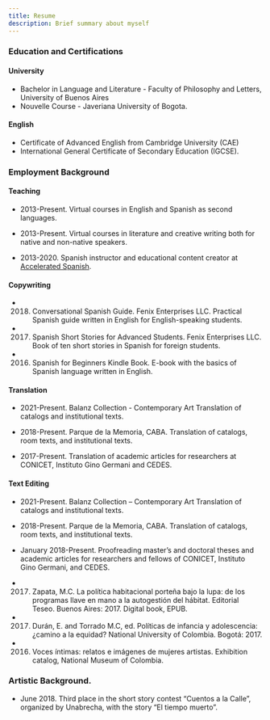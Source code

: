 ```yaml
---
title: Resume
description: Brief summary about myself
---
```

 
### Education and Certifications
 
#### University

- Bachelor in Language and Literature - Faculty of Philosophy and Letters, University of Buenos Aires
- Nouvelle Course - Javeriana University of Bogota.

#### English

- Certificate of Advanced English from Cambridge University (CAE)
- International General Certificate of Secondary Education (IGCSE).
 
### Employment Background
 
#### Teaching      
 
- 2013-Present. Virtual courses in English and Spanish as second languages.
           
- 2013-Present. Virtual courses in literature and creative writing both for native and non-native speakers.
 
- 2013-2020. Spanish instructor and educational content creator at [Accelerated Spanish](http://spanish.masterofmemory.com/).
           
 
#### Copywriting
 
- 2018. Conversational Spanish Guide. Fenix Enterprises LLC.
    Practical Spanish guide written in English for English-speaking students.
 
- 2017. Spanish Short Stories for Advanced Students. Fenix Enterprises LLC.
    Book of ten short stories in Spanish for foreign students.
 
- 2016. Spanish for Beginners Kindle Book.
    E-book with the basics of Spanish language written in English.
 
#### Translation
 
- 2021-Present. Balanz Collection - Contemporary Art
    Translation of catalogs and institutional texts.
 
- 2018-Present. Parque de la Memoria, CABA.
    Translation of catalogs, room texts, and institutional texts.
 
- 2017-Present. Translation of academic articles for researchers at CONICET, Instituto Gino Germani and CEDES.
 
#### Text Editing
 
- 2021-Present. Balanz Collection – Contemporary Art
    Translation of catalogs and institutional texts.
 
- 2018-Present. Parque de la Memoria, CABA.
    Translation of catalogs, room texts, and institutional texts.
 
- January 2018-Present. Proofreading master’s and doctoral theses and academic
    articles for researchers and fellows of CONICET, Instituto Gino Germani, and CEDES.
 
- 2017. Zapata, M.C. La política habitacional porteña bajo la lupa: de los programas llave en mano a la autogestión del hábitat. Editorial Teseo. Buenos Aires: 2017. Digital book, EPUB.
 
- 2017. Durán, E. and Torrado M.C, ed. Políticas de infancia y adolescencia: ¿camino a la equidad? National University of Colombia. Bogotá: 2017.
 
- 2016. Voces íntimas: relatos e imágenes de mujeres artistas. Exhibition catalog, National Museum of Colombia.
 
 
### Artistic Background.
 
- June 2018. Third place in the short story contest “Cuentos a la Calle”, organized by Unabrecha, with the story “El tiempo muerto”.
 
 
 
 

